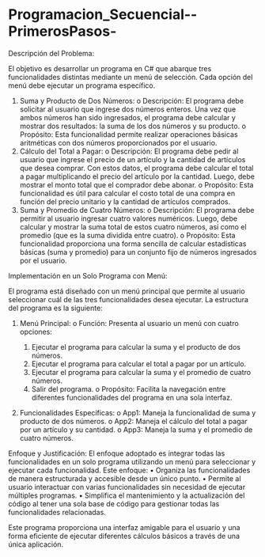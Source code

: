 # Programacion_Secuencial--PrimerosPasos-

Descripción del Problema:

El objetivo es desarrollar un programa en C# que abarque tres funcionalidades distintas mediante un menú de selección. Cada opción del menú debe ejecutar un programa específico. 

1.	Suma y Producto de Dos Números:
  o	Descripción: El programa debe solicitar al usuario que ingrese dos números enteros. Una vez que ambos números han sido ingresados, el programa debe calcular y mostrar dos resultados: la suma de los dos números y su producto.
  o	Propósito: Esta funcionalidad permite realizar operaciones básicas aritméticas con dos números proporcionados por el usuario.
2.	Cálculo del Total a Pagar:
  o	Descripción: El programa debe pedir al usuario que ingrese el precio de un artículo y la cantidad de artículos que desea comprar. Con estos datos, el programa debe calcular el total a pagar multiplicando el precio del artículo por la cantidad. Luego, debe mostrar el monto total que el comprador debe abonar.
  o	Propósito: Esta funcionalidad es útil para calcular el costo total de una compra en función del precio unitario y la cantidad de artículos comprados.
3.	Suma y Promedio de Cuatro Números:
  o	Descripción: El programa debe permitir al usuario ingresar cuatro valores numéricos. Luego, debe calcular y mostrar la suma total de estos cuatro números, así como el promedio (que es la suma dividida entre cuatro).
  o	Propósito: Esta funcionalidad proporciona una forma sencilla de calcular estadísticas básicas (suma y promedio) para un conjunto fijo de números ingresados por el usuario.

Implementación en un Solo Programa con Menú:

El programa está diseñado con un menú principal que permite al usuario seleccionar cuál de las tres funcionalidades desea ejecutar. La estructura del programa es la siguiente:
1.	Menú Principal:
  o	Función: Presenta al usuario un menú con cuatro opciones:
    1.	Ejecutar el programa para calcular la suma y el producto de dos números.
    2.	Ejecutar el programa para calcular el total a pagar por un artículo.
    3.	Ejecutar el programa para calcular la suma y el promedio de cuatro números.
    4.	Salir del programa.
  o	Propósito: Facilita la navegación entre diferentes funcionalidades del programa en una sola interfaz.

2.	Funcionalidades Específicas:
  o	App1: Maneja la funcionalidad de suma y producto de dos números.
  o	App2: Maneja el cálculo del total a pagar por un artículo y su cantidad.
  o	App3: Maneja la suma y el promedio de cuatro números.

Enfoque y Justificación:
El enfoque adoptado es integrar todas las funcionalidades en un solo programa utilizando un menú para seleccionar y ejecutar cada funcionalidad. Este enfoque:
  •	Organiza las funcionalidades de manera estructurada y accesible desde un único punto.
  •	Permite al usuario interactuar con varias funcionalidades sin necesidad de ejecutar múltiples programas.
  •	Simplifica el mantenimiento y la actualización del código al tener una sola base de código para gestionar todas las funcionalidades relacionadas.
  
  Este programa proporciona una interfaz amigable para el usuario y una forma eficiente de ejecutar diferentes cálculos básicos a través de una única aplicación.

